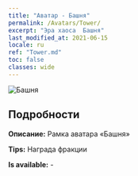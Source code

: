 ```yaml
---
title: "Аватар - Башня"
permalink: /Avatars/Tower/
excerpt: "Эра хаоса  Башня"
last_modified_at: 2021-06-15
locale: ru
ref: "Tower.md"
toc: false
classes: wide
---
```

 ![Башня](/images/a/avatarFrame_5.png)

## Подробности

 **Описание:** Рамка аватара «Башня» 

 **Tips:** Награда фракции 

 **Is available:**  - 

